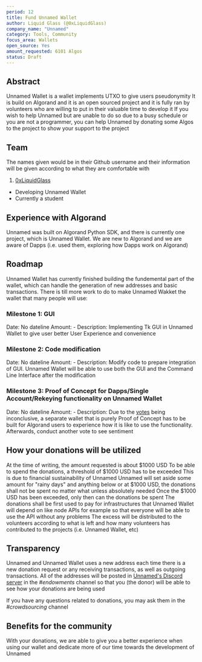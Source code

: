 ```yaml
---
period: 12
title: Fund Unnamed Wallet
author: Liquid Glass (@0xLiquidGlass)
company_name: "Unnamed"
category: Tools, Community
focus_area: Wallets
open_source: Yes
amount_requested: 6101 Algos
status: Draft
---
```


## Abstract
Unnamed Wallet is a wallet implements UTXO to give users pseudonymity
It is build on Algorand and it is an open sourced project and it is fully ran by volunteers who are willing to put in their valuable time to develop it
If you wish to help Unnamed but are unable to do so due to a busy schedule or you are not a programmer, you can help Unnamed by donating some Algos to the project to show your support to the project

## Team

The names given would be in their Github username and their information will be given according to what they are comfortable with

1. <a href="https://github.com/0xLiquidGlass">0xLiquidGlass</a>

- Developing Unnamed Wallet
- Currently a student

## Experience with Algorand

Unnamed was built on Algorand Python SDK, and there is currently one project, which is Unnamed Wallet. We are new to Algorand and we are aware of Dapps (i.e. used them, exploring how Dapps work on Algorand)

## Roadmap

Unnamed Wallet has currently finished building the fundemental part of the wallet, which can handle the generation of new addresses and basic transactions. There is till more work to do to make Unnamed Wakket the wallet that many people will use:

### Milestone 1: GUI
Date: No dateline
Amount: -
Description: Implementing Tk GUI in Unnamed Wallet to give user better User Experience and convenience

### Milestone 2: Code modification
Date: No dateline
Amount: -
Description: Modify code to prepare integration of GUI. Unnamed Wallet will be able to use both the GUI and the Command Line Interface after the modification

### Milestone 3: Proof of Concept for Dapps/Single Account/Rekeying functionality on Unnamed Wallet
Date: No dateline
Amount: -
Description: Due to the <a href="https://www.reddit.com/r/unnamed_wallet/comments/12zem6k/about_rekeying/?utm_source=share&utm_medium=web2x&context=3">votes</a> being inconclusive, a separate wallet that is purely Proof of Concept has to be built for Algorand users to experience how it is like to use the functionality. Afterwards, conduct another vote to see sentiment

## How your donations will be utilized
At the time of writing, the amount requested is about $1000 USD
To be able to spend the donations, a threshold of $1000 USD has to be exceeded
This is due to financial sustainability of Unnamed
Unnamed will set aside some amount for "rainy days" and anything below or at $1000 USD, the donations shall not be spent no matter what unless absolutely needed
Once the $1000 USD has been exceeded, only then can the donations be spent
The donations shall be first used to pay for infrastructures that Unnamed Wallet will depend on like node APIs for example so that everyone will be able to use the API without any problems
The excess will be distributed to the volunteers according to what is left and how many volunteers has contributed to the projects (i.e. Unnamed Wallet, etc)

## Transparency
Unnamed and Unnamed Wallet uses a new address each time there is a new donation request or any receiving transactions, as well as outgoing transactions. All of the addresses will be posted in <a href="https://discord.gg/kePECdcXad">Unnamed's Discord server</a> in the <i>#endowments</i> channel so that you (the donor) will be able to see how your donations are being used

If you have any questions related to donations, you may ask them in the <i>#crowdsourcing</i> channel

## Benefits for the community
With your donations, we are able to give you a better experience when using our wallet and dedicate more of our time towards the development of Unnamed
